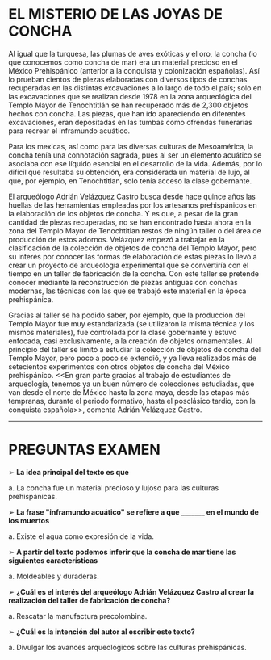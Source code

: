 # EL MISTERIO DE LAS JOYAS DE CONCHA

Al igual que la turquesa, las plumas de aves exóticas y el oro, la concha (lo que conocemos como concha de mar) era un material precioso en el México Prehispánico (anterior a la conquista y colonización españolas). Así lo prueban cientos de piezas elaboradas con diversos tipos de conchas recuperadas en las distintas excavaciones a lo largo de todo el país; solo en las excavaciones que se realizan desde 1978 en la zona arqueológica del Templo Mayor de Tenochtitlán se han recuperado más de 2,300 objetos hechos con concha. Las piezas, que han ido apareciendo en diferentes excavaciones, eran depositadas en las tumbas como ofrendas funerarias para recrear el inframundo acuático.

Para los mexicas, así como para las diversas culturas de Mesoamérica, la concha tenía una connotación sagrada, pues al ser un elemento acuático se asociaba con ese líquido esencial en el desarrollo de la vida. Además, por lo difícil que resultaba su obtención, era considerada un material de lujo, al que, por ejemplo, en Tenochtitlan, solo tenía acceso la clase gobernante.

El arqueólogo Adrián Velázquez Castro busca desde hace quince años las huellas de las herramientas empleadas por los artesanos prehispánicos en la elaboración de los objetos de concha. Y es que, a pesar de la gran cantidad de piezas recuperadas, no se han encontrado hasta ahora en la zona del Templo Mayor de Tenochtitlan restos de ningún taller o del área de producción de estos adornos. Velázquez empezó a trabajar en la clasificación de la colección de objetos de concha del Templo Mayor, pero su interés por conocer las formas de elaboración de estas piezas lo llevó a crear un proyecto de arqueología experimental que se convertiría con el tiempo en un taller de fabricación de la concha. Con este taller se pretende conocer mediante la reconstrucción de piezas antiguas con conchas modernas, las técnicas con las que se trabajó este material en la época prehispánica.

Gracias al taller se ha podido saber, por ejemplo, que la producción del Templo Mayor fue muy estandarizada (se utilizaron la misma técnica y los mismos materiales), fue controlada por la clase gobernante y estuvo enfocada, casi exclusivamente, a la creación de objetos ornamentales. Al principio del taller se limitó a estudiar la colección de objetos de concha del Templo Mayor, pero poco a poco se extendió, y ya lleva realizados más de setecientos experimentos con otros objetos de concha del México prehispánico. <<En gran parte gracias al trabajo de estudiantes de arqueología, tenemos ya un buen número de colecciones estudiadas, que van desde el norte de México hasta la zona maya, desde las etapas más tempranas, durante el periodo formativo, hasta el posclásico tardío, con la conquista española>>, comenta Adrián Velázquez Castro.

---

# PREGUNTAS EXAMEN

➢ **La idea principal del texto es que**

a. La concha fue un material precioso y lujoso para las culturas prehispánicas.

➢ **La frase "inframundo acuático" se refiere a que _______ en el mundo de los muertos**

a. Existe el agua como expresión de la vida.

➢ **A partir del texto podemos inferir que la concha de mar tiene las siguientes características**

a. Moldeables y duraderas.

➢ **¿Cuál es el interés del arqueólogo Adrián Velázquez Castro al crear la realización del taller de fabricación de concha?**

a. Rescatar la manufactura precolombina.

➢ **¿Cuál es la intención del autor al escribir este texto?**

a. Divulgar los avances arqueológicos sobre las culturas prehispánicas.
